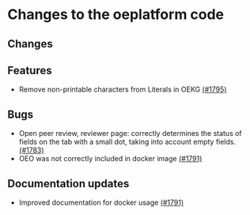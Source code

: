 <!--
SPDX-FileCopyrightText: 2025 Jonas Huber <https://github.com/jh-RLI>

SPDX-License-Identifier: CC0-1.0
-->

# Changes to the oeplatform code

## Changes

## Features

- Remove non-printable characters from Literals in OEKG [(#1795)](https://github.com/OpenEnergyPlatform/oeplatform/pull/1795)

## Bugs

- Open peer review, reviewer page: correctly determines the status of fields on the tab with a small dot, taking into account empty fields. [(#1783)](https://github.com/OpenEnergyPlatform/oeplatform/pull/1783)
- OEO was not correctly included in docker image [(#1791)](https://github.com/OpenEnergyPlatform/oeplatform/pull/1791)

## Documentation updates

- Improved documentation for docker usage [(#1791)](https://github.com/OpenEnergyPlatform/oeplatform/pull/1791)
